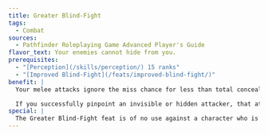 ```yaml
---
title: Greater Blind-Fight
tags:
  - Combat
sources:
  - Pathfinder Roleplaying Game Advanced Player's Guide
flavor_text: Your enemies cannot hide from you.
prerequisites:
  - "[Perception](/skills/perception/) 15 ranks"
  - "[Improved Blind-Fight](/feats/improved-blind-fight/)"
benefit: |
  Your melee attacks ignore the miss chance for less than total concealment, and you treat opponents with total concealment as if they had normal concealment (20% miss chance instead of 50%). You may still reroll a miss chance percentile roll as normal.

  If you successfully pinpoint an invisible or hidden attacker, that attacker gets no advantages related to hitting you with ranged attacks, regardless of the range. That is, you don't lose your Dexterity bonus to Armor Class, and the attacker doesn't get the usual +2 bonus for being invisible.
special: |
  The Greater Blind-Fight feat is of no use against a character who is the subject of a [*blink*](/spells/blink/) spell.
---
```


